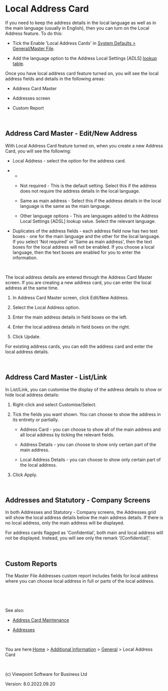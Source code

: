 



# Local Address Card
If you need to keep the address details in the local language as well 
 as in the main language (usually in English), then you can turn on the 
 Local Address feature. To do this:

	

- Tick the Enable 'Local Address Cards' in [System 
    	 Defaults &gt; General/Master File](file:///c:/temp/0457b882-c844-4314-8878-ce1a9c2207bd/Configuration/System_Defaults_-_General_Master_File.htm).

	

- Add the language option to the Address Local Settings [ADLS] 
    	 [lookup table](file:///c:/temp/0457b882-c844-4314-8878-ce1a9c2207bd/Configuration/Lookup_Tables.htm).

Once you have local address card feature turned on, you will see the 
 local address fields and details in the following areas:

	

- Address Card Master

	

- Addresses screen

	

- Custom Report

&nbsp;
## Address Card Master - Edit/New Address
With Local Address Card feature turned on, when you create a new Address 
 Card, you will see the following:

	

- Local Address - select the option for the address card.

	

- 
    - 
        		
        
    - Not required - This is the default setting. Select this 
        		 if the address does not require the address details in the local 
        		 language.
        
        
        		
    - Same as main address - Select this if the address details 
        		 in the local language is the same as the main language.
        
        
        		
    - Other language options - This are languages added to the 
        		 Address Local Settings [ADSL] lookup value. Select the relevant 
        		 language.
        
        
        	

	

- Duplicates of the address fields - each address field now has 
    	 two text boxes - one for the main language and the other for the local 
    	 language. If you select 'Not required' or 'Same as main address', 
    	 then the text boxes for the local address will not be enabled. If 
    	 you choose a local language, then the text boxes are enabled for you 
    	 to enter the information.

&nbsp;

The local address details are entered through the Address Card Master 
 screen. If you are creating a new address card, you can enter the local 
 address at the same time.

	

1. In Address Card Master screen, click Edit/New Address.

	

1. Select the Local Address option.

	

1. Enter the main address details in field boxes on the left.

	

1. Enter the local address details in field boxes on the right.

	

1. Click Update.

<span lang="EN-GB" xml:lang="EN-GB">For existing address cards, you 
 can edit the address card and enter the local address details.</span>

&nbsp;
## Address Card Master - List/Link
In List/Link, you can customise the display of the address details to 
 show or hide local address details:

	

1. Right-click and select Customise/Select.

	

1. Tick the fields you want shown. You can choose to show the address 
    	 in its entirety or partially.
    
    	
        		
        
    - Address Card - you can choose to show all of the main address 
        		 and all local address by ticking the relevant fields.
        
        
        		
    - Address Details - you can choose to show only certain part 
        		 of the main address.
        
        
        		
    - Local Address Details - you can choose to show only certain 
        		 part of the local address.
        
        
        	

	

1. Click Apply.

&nbsp;
## Addresses and Statutory - Company Screens
In both Addresses and Statutory - Company screens, the Addresses grid 
 will show the local address details below the main address details. If 
 there is no local address, only the main address will be displayed.

For address cards flagged as 'Confidential', both main and local address 
 will not be displayed. Instead, you will see only the remark '[Confidential]'.

&nbsp;
## Custom Reports
The Master File Addresses custom report includes fields for local address 
 where you can choose local address in full or parts of the local address.

&nbsp;

&nbsp;

See also:

	

- [Address Card Maintenance](file:///c:/temp/0457b882-c844-4314-8878-ce1a9c2207bd/input/Address_Card_Maintenance.htm)

	

- [Addresses](file:///c:/temp/0457b882-c844-4314-8878-ce1a9c2207bd/input/Addresses.htm)

&nbsp;

You are here:[Home](file:///c:/temp/0457b882-c844-4314-8878-ce1a9c2207bd/input/Copyright_Notice.htm) &gt; [Additional Information](file:///c:/temp/0457b882-c844-4314-8878-ce1a9c2207bd/input/Confidential_Database.htm) &gt; [General](file:///c:/temp/0457b882-c844-4314-8878-ce1a9c2207bd/input/Confidential_Database.htm) &gt; Local Address Card

&nbsp;

(c) Viewpoint Software for 
 Business Ltd

Version: 8.0.2022.09.20


